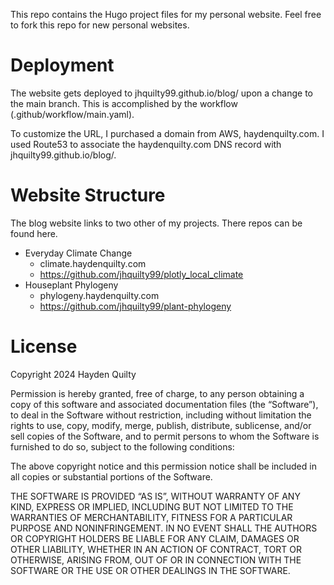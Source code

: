 This repo contains the Hugo project files for my personal website. Feel free to fork this repo for new personal websites. 

# Deployment
The website gets deployed to jhquilty99.github.io/blog/ upon a change to the main branch. This is accomplished by the workflow (.github/workflow/main.yaml).

To customize the URL, I purchased a domain from AWS, haydenquilty.com. I used Route53 to associate the haydenquilty.com DNS record with jhquilty99.github.io/blog/.

# Website Structure
The blog website links to two other of my projects. There repos can be found here. 

* Everyday Climate Change
    * climate.haydenquilty.com
    * https://github.com/jhquilty99/plotly_local_climate 
* Houseplant Phylogeny
    * phylogeny.haydenquilty.com
    * https://github.com/jhquilty99/plant-phylogeny 


# License

Copyright 2024 Hayden Quilty

Permission is hereby granted, free of charge, to any person obtaining a copy of this software and associated documentation files (the “Software”), to deal in the Software without restriction, including without limitation the rights to use, copy, modify, merge, publish, distribute, sublicense, and/or sell copies of the Software, and to permit persons to whom the Software is furnished to do so, subject to the following conditions:

The above copyright notice and this permission notice shall be included in all copies or substantial portions of the Software.

THE SOFTWARE IS PROVIDED “AS IS”, WITHOUT WARRANTY OF ANY KIND, EXPRESS OR IMPLIED, INCLUDING BUT NOT LIMITED TO THE WARRANTIES OF MERCHANTABILITY, FITNESS FOR A PARTICULAR PURPOSE AND NONINFRINGEMENT. IN NO EVENT SHALL THE AUTHORS OR COPYRIGHT HOLDERS BE LIABLE FOR ANY CLAIM, DAMAGES OR OTHER LIABILITY, WHETHER IN AN ACTION OF CONTRACT, TORT OR OTHERWISE, ARISING FROM, OUT OF OR IN CONNECTION WITH THE SOFTWARE OR THE USE OR OTHER DEALINGS IN THE SOFTWARE.